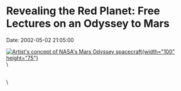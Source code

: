 Revealing the Red Planet: Free Lectures on an Odyssey to Mars
=============================================================

Date: 2002-05-02 21:05:00

[![Artist\'s concept of NASA\'s Mars Odyssey
spacecraft](http://www.jpl.nasa.gov/images/mars/20141019/odyssey-16-9.jpg){width="100"
height="75"}](http://www.jpl.nasa.gov/news/&rn=news.xml&rst=6435)\
\

\
\
